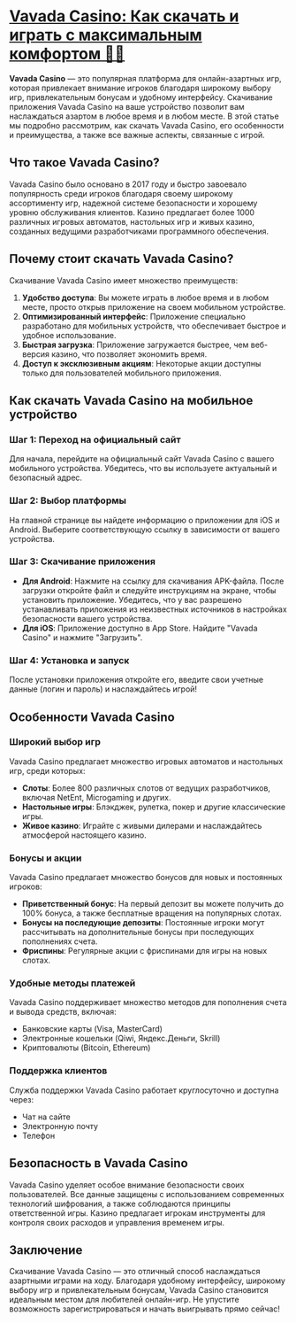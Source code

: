 # [Vavada Casino: Как скачать и играть с максимальным комфортом 🎰📱](https://partnervavadarv.com?promo=75590753-cc8b-4c4a-8d71-99b7a2293439-jud\&target=register)

**Vavada Casino** — это популярная платформа для онлайн-азартных игр, которая привлекает внимание игроков благодаря широкому выбору игр, привлекательным бонусам и удобному интерфейсу. Скачивание приложения Vavada Casino на ваше устройство позволит вам наслаждаться азартом в любое время и в любом месте. В этой статье мы подробно рассмотрим, как скачать Vavada Casino, его особенности и преимущества, а также все важные аспекты, связанные с игрой.

## Что такое Vavada Casino?

Vavada Casino было основано в 2017 году и быстро завоевало популярность среди игроков благодаря своему широкому ассортименту игр, надежной системе безопасности и хорошему уровню обслуживания клиентов. Казино предлагает более 1000 различных игровых автоматов, настольных игр и живых казино, созданных ведущими разработчиками программного обеспечения.

## Почему стоит скачать Vavada Casino?

Скачивание Vavada Casino имеет множество преимуществ:

1. **Удобство доступа**: Вы можете играть в любое время и в любом месте, просто открыв приложение на своем мобильном устройстве.
2. **Оптимизированный интерфейс**: Приложение специально разработано для мобильных устройств, что обеспечивает быстрое и удобное использование.
3. **Быстрая загрузка**: Приложение загружается быстрее, чем веб-версия казино, что позволяет экономить время.
4. **Доступ к эксклюзивным акциям**: Некоторые акции доступны только для пользователей мобильного приложения.

## Как скачать Vavada Casino на мобильное устройство

### Шаг 1: Переход на официальный сайт

Для начала, перейдите на официальный сайт Vavada Casino с вашего мобильного устройства. Убедитесь, что вы используете актуальный и безопасный адрес.

### Шаг 2: Выбор платформы

На главной странице вы найдете информацию о приложении для iOS и Android. Выберите соответствующую ссылку в зависимости от вашего устройства.

### Шаг 3: Скачивание приложения

* **Для Android**: Нажмите на ссылку для скачивания APK-файла. После загрузки откройте файл и следуйте инструкциям на экране, чтобы установить приложение. Убедитесь, что у вас разрешено устанавливать приложения из неизвестных источников в настройках безопасности вашего устройства.
* **Для iOS**: Приложение доступно в App Store. Найдите "Vavada Casino" и нажмите "Загрузить".

### Шаг 4: Установка и запуск

После установки приложения откройте его, введите свои учетные данные (логин и пароль) и наслаждайтесь игрой!

## Особенности Vavada Casino

### Широкий выбор игр

Vavada Casino предлагает множество игровых автоматов и настольных игр, среди которых:

* **Слоты**: Более 800 различных слотов от ведущих разработчиков, включая NetEnt, Microgaming и других.
* **Настольные игры**: Блэкджек, рулетка, покер и другие классические игры.
* **Живое казино**: Играйте с живыми дилерами и наслаждайтесь атмосферой настоящего казино.

### Бонусы и акции

Vavada Casino предлагает множество бонусов для новых и постоянных игроков:

* **Приветственный бонус**: На первый депозит вы можете получить до 100% бонуса, а также бесплатные вращения на популярных слотах.
* **Бонусы на последующие депозиты**: Постоянные игроки могут рассчитывать на дополнительные бонусы при последующих пополнениях счета.
* **Фриспины**: Регулярные акции с фриспинами для игры на новых слотах.

### Удобные методы платежей

Vavada Casino поддерживает множество методов для пополнения счета и вывода средств, включая:

* Банковские карты (Visa, MasterCard)
* Электронные кошельки (Qiwi, Яндекс.Деньги, Skrill)
* Криптовалюты (Bitcoin, Ethereum)

### Поддержка клиентов

Служба поддержки Vavada Casino работает круглосуточно и доступна через:

* Чат на сайте
* Электронную почту
* Телефон

## Безопасность в Vavada Casino

Vavada Casino уделяет особое внимание безопасности своих пользователей. Все данные защищены с использованием современных технологий шифрования, а также соблюдаются принципы ответственной игры. Казино предлагает игрокам инструменты для контроля своих расходов и управления временем игры.

## Заключение

Скачивание Vavada Casino — это отличный способ наслаждаться азартными играми на ходу. Благодаря удобному интерфейсу, широкому выбору игр и привлекательным бонусам, Vavada Casino становится идеальным местом для любителей онлайн-игр. Не упустите возможность зарегистрироваться и начать выигрывать прямо сейчас!
